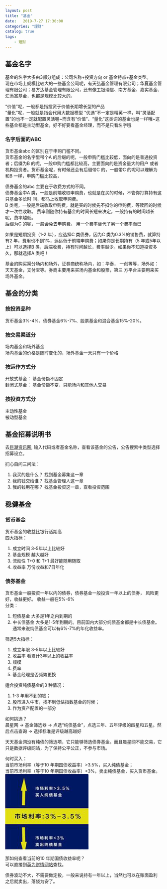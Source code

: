 ```yaml
---                
layout: post                
title: "基金"                
date:   2019-7-27 17:30:00                 
categories: "理财"                
catalog: true                
tags:                 
    - 理财                
---      
```


## 基金名字

基金的名字大多由3部分组成：公司名称+投资方向 or 基金特点+基金类型。  
现在市场上规模比较大的一些基金公司呢，有天弘基金管理有限公司；华夏基金管理有限公司；易方达基金管理有限公司，还有像工银瑞信、南方基金、嘉实基金、汇添富基金，也都是规模比较大的。

“价值”呢，一般都是指投资于价值长期增长型的产品  
“量化”呢，一般就是指会代用大数据模型
“优选”不一定是精英一样，叫“灵活配置”的也不一定就配置灵活喔~而含有“价值”、“量化”这类词的基金也是一样哦~这些基金都是主动型基金，好不好要看基金经理，而不是只看名字哦

### 名字后面的ABC

货币基金abc 的区别在于申购门槛不同。  
货币基金的名字里带个A 的后缀的呢，一般申购门槛比较低，面向的是普通投资者；后缀为B 的呢，一般申购门槛都比较高，主要面向的是资金量大的用户
或者机构投资者。货币基金呢，有时候还会有后缀带C 的，一般带C 的呢可以理解为和B 一样，申购门槛比较高，

债券基金的abc 主要在于收费方式的不同。  
债券基金中A 类，一般是前端收取申购费，也就是在买的时候，不管你打算持有这只基金多长时
间，都马上收取申购费。  
B 类呢，一般是后端收取申购费，就是买的时候先不扣你的申购费，等赎回的时候才一次性收取。
费率则随你持有基金的时间长短来决定，一般持有的时间越长呢，费率越低。  
后缀为C 的呢，一般会免去申购费。 用一个费率替代了另一个费率而已

如果是短期投资（1-2 年），应选择C 类债券，因为C 类为0.3%的销售费，就算持有2 年，费用也不到1%，远远低于前端申购费；如果你是长期持有（5 年或5年以上）可以选择B 类，后端收费，持有时间越长，费率越少。如果你不知道投资多久，那就选择A 类吧！

基金的购买渠分场内和场外，证券商统称场内，如：华泰，
一创等等，场外如：天天基金，支付宝等。券商主要用来买场内基金和股票，第三
方平台主要用来买场外基金。

## 基金的分类

### 按投资品种

货币基金3%-4%、债券基金6%-7%、股票基金和混合基金15%-20%。  

### 按交易渠道分

场内基金和场外基金  
场内基金的价格是随时变化的，场外基金一天只有一个价格  

### 按运作方式分

开放式基金： 基金份额不固定  
封闭式基金： 基金份额不变，只能场内和其他人交易  

### 按投资方式分

主动性基金  
被动型基金

## 基金招募说明书

去[巨潮资讯网](http://www.cninfo.com.cn/new/index), 输入代码或者基金名称，查看该基金的公告，公告搜索中类型选择招募设立。  

扪心自问三问法：    
1. 我买的是什么？ 找到基金募集这一章  
2. 我的钱交给谁？ 找基金管理人这一章  
3. 我的钱用在哪？ 找基金投资这一章，查看投资范围  

## 稳健基金

### 货币基金

货币基金的收益比银行活期高  
四大指标：  
1. 成立时间   3-5年以上比较好  
2. 基金规模   越大越好
3. 流动性    T+0 和 T+1 最好能随用随取 
4. 收益率   万份收益和7日年化

### 债券基金

货币基金一般投资一年以内的债券，债券基金一般投资一年以上的债券， 风险更好，收益更好。 收益一般在5%-6%  
分类：
1. 短债基金 大多是1年之内到期的
2. 中长债基金  大多是1-5年到期的。目前国内大部分纯债基金都是中长债基金。通常来说纯债基金可以有6%-7%的年化收益率。  

筛选5大指标：  
1. 成立年限  3-5年以上比较好
2. 收益率  看累计3年以上的收益率
3. 规模
4. 费率
5. 基金经理是否频繁更换

适合投资纯债基金的3 种情况：
1. 1-3 年用不到的钱；
2. 股市进入牛市，找不到低估指数基金的时候；
3. 作为资产配置的一部分

如何挑选？   
晨星网 -> 基金筛选器 -> 点选“纯债基金”，点选三年、五年评级的四星和五星。然后点击查询 -> 选择标准是评级越高越好  

天天基金网没有纯债的筛选项，它只能够筛选债券基金。而且晨星网不能交易，它只是数据评级网站，为了保持公平公正，不参与市场。  

何时买入：  
当前市场利率（等于10 年期国债收益率）>3.5%，买入纯债基金；  
当前市场利率（等于10 年期国债收益率）<3%，卖出纯债基金，买入货币基金。  
![image](https://github.com/kerwenzhang/kerwenzhang.github.io/blob/master/_posts/image/chun.png?raw=true)

那如何查看当前的10 年期国债收益率呢？  
可以直接到[英为财情网站](https://cn.investing.com/rates-bonds/china-10-year-bond-yield)查找。  

债券波动不大，不需要做定投，一般来说持有一年以上，当然也可以在账面盈利
之后就卖出，落袋为安了。